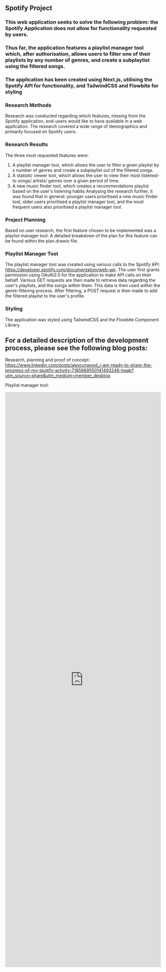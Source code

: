 ## Spotify Project

### This web application seeks to solve the following problem: the Spotify Application does not allow for functionality requested by users.

### Thus far, the application features a playlist manager tool which, after authorisation, allows users to filter one of their playlists by any number of genres, and create a subplaylist using the filtered songs.

### The application has been created using Next.js, utilising the Spotify API for functionality, and TailwindCSS and Flowbite for styling

### Research Methods

Research was conducted regarding which features, missing from the Spotify application, end-users would like to have available in a web application. The research covered a wide range of demographics and primarily focused on Spotify users.

### Research Results

The three most requested features were:

1. A playlist manager tool, which allows the user to filter a given playlist by x number of genres and create a subplaylist out of the filtered songs.
2. A statistic viewer tool, which allows the user to view their most listened-to songs/ artists/ genres over a given period of time.
3. A new music finder tool, which creates a recommendations playlist based on the user's listening habits
   Analysing the research further, it was found that in general: younger users prioritised a new music finder tool, older users prioritised a playlist manager tool, and the most frequent users also prioritised a playlist manager tool.

### Project Planning

Based on user research, the first feature chosen to be implemented was a playlist manager tool. A detailed breakdown of the plan for this feature can be found within the plan.drawio file.

### Playlist Manager Tool

The playlist manager tool was created using various calls to the Spotify API: https://developer.spotify.com/documentation/web-api. The user first grants permission using OAuth2.0 for the application to make API calls on their behalf. Various GET requests are then made to retrieve data regarding the user's playlists, and the songs within them. This data is then used within the genre-filtering process. After filtering, a POST request is then made to add the filtered playlist to the user's profile.

### Styling

The application was styled using TailwindCSS and the Flowbite Component Library.

## For a detailed description of the development process, please see the following blog posts:

Research, planning and proof of concept:
https://www.linkedin.com/posts/alexcurwood_i-am-ready-to-share-the-progress-of-my-spotify-activity-7185669550141493248-hqab?utm_source=share&utm_medium=member_desktop

Playlist manager tool:
<iframe src="https://www.linkedin.com/embed/feed/update/urn:li:ugcPost:7189954844302942208" height="1862" width="504" frameborder="0" allowfullscreen="" title="Embedded post"></iframe>
